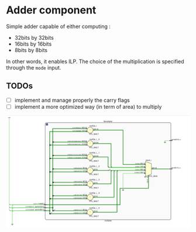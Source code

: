 # Adder component

Simple adder capable of either computing :
 - 32bits by 32bits
 - 16bits by 16bits
 - 8bits by 8bits

In other words, it enables ILP.
The choice of the multiplication is specified through the `mode` input.

## TODOs
 - [ ] implement and manage properly the carry flags
 - [ ] implement a more optimized way (in term of area) to multiply

![alt text](https://github.com/denishoornaert/SimpleSoftcoreArchitecture/blob/alu/images/multiplier.png)
